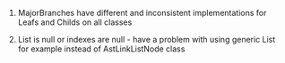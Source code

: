 1. MajorBranches have different and inconsistent implementations for Leafs and Childs on all classes

3. List is null or indexes are null - have a problem with using 
generic List<AstLinkNode> for example instead of AstLinkListNode class